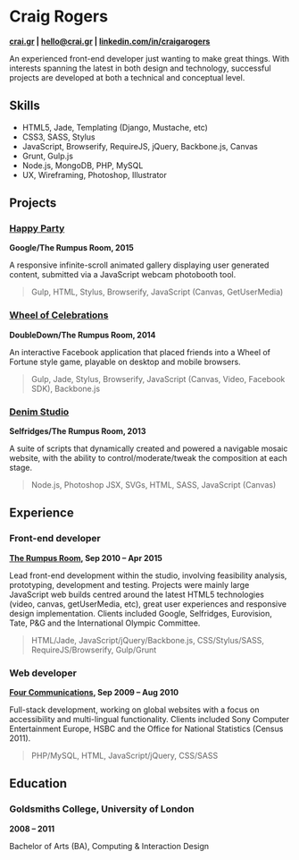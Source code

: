 
# Craig Rogers
**[crai.gr](http://www.crai.gr) | [hello@crai.gr](mailto:hello@crai.gr) | [linkedin.com/in/craigarogers](https://uk.linkedin.com/in/craigarogers)**

An experienced front-end developer just wanting to make great things. With interests spanning the latest in both design and technology, successful projects are developed at both a technical and conceptual level.


## Skills

- HTML5, Jade, Templating (Django, Mustache, etc)
- CSS3, SASS, Stylus
- JavaScript, Browserify, RequireJS, jQuery, Backbone.js, Canvas
- Grunt, Gulp.js
- Node.js, MongoDB, PHP, MySQL
- UX, Wireframing, Photoshop, Illustrator


## Projects

### [Happy Party](https://www.globalhappyparty.com)
**Google/The Rumpus Room, 2015**

A responsive infinite-scroll animated gallery displaying user generated content, submitted via a JavaScript webcam photobooth tool.
> Gulp, HTML, Stylus, Browserify, JavaScript (Canvas, GetUserMedia)

### [Wheel of Celebrations](https://www.wheelofcelebrations.com)
**DoubleDown/The Rumpus Room, 2014**

An interactive Facebook application that placed friends into a Wheel of Fortune style game, playable on desktop and mobile browsers.
> Gulp, Jade, Stylus, Browserify, JavaScript (Canvas, Video, Facebook SDK), Backbone.js

### [Denim Studio](http://trr.tv/selfridges)
**Selfridges/The Rumpus Room, 2013**

A suite of scripts that dynamically created and powered a navigable mosaic website, with the ability to control/moderate/tweak the composition at each stage.
> Node.js, Photoshop JSX, SVGs, HTML, SASS, JavaScript (Canvas)


## Experience

### Front-end developer
**[The Rumpus Room](http://www.trr.tv), Sep 2010 – Apr 2015**

Lead front-end development within the studio, involving feasibility analysis, prototyping, development and testing. Projects were mainly large JavaScript web builds centred around the latest HTML5 technologies (video, canvas, getUserMedia, etc), great user experiences and responsive design implementation. Clients included Google, Selfridges, Eurovision, Tate, P&G and the International Olympic Committee.
> HTML/Jade, JavaScript/jQuery/Backbone.js, CSS/Stylus/SASS, RequireJS/Browserify, Gulp/Grunt

### Web developer
**[Four Communications](http://www.fourcommunications.com/), Sep 2009 – Aug 2010**

Full-stack development, working on global websites with a focus on accessibility and multi-lingual functionality. Clients included Sony Computer Entertainment Europe, HSBC and the Office for National Statistics (Census 2011). 
> PHP/MySQL, HTML, JavaScript/jQuery, CSS/SASS


## Education

### Goldsmiths College, University of London  
**2008 – 2011**

Bachelor of Arts (BA), Computing & Interaction Design  
